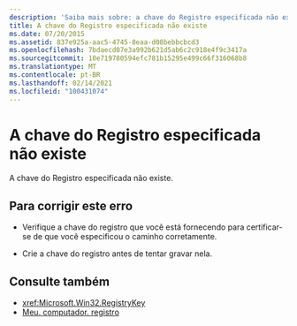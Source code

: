 ```yaml
---
description: 'Saiba mais sobre: a chave do Registro especificada não existe'
title: A chave do Registro especificada não existe
ms.date: 07/20/2015
ms.assetid: 837e925a-aac5-4745-8eaa-d08bebbcbcd3
ms.openlocfilehash: 7bdaecd07e3a992b621d5ab6c2c918e4f9c3417a
ms.sourcegitcommit: 10e719780594efc781b15295e499c66f316068b8
ms.translationtype: MT
ms.contentlocale: pt-BR
ms.lasthandoff: 02/14/2021
ms.locfileid: "100431074"
---
```

# <a name="specified-registry-key-does-not-exist"></a>A chave do Registro especificada não existe

A chave do Registro especificada não existe.  
  
## <a name="to-correct-this-error"></a>Para corrigir este erro  
  
- Verifique a chave do registro que você está fornecendo para certificar-se de que você especificou o caminho corretamente.  
  
- Crie a chave do registro antes de tentar gravar nela.  
  
## <a name="see-also"></a>Consulte também

- <xref:Microsoft.Win32.RegistryKey>
- [Meu. computador. registro](xref:Microsoft.VisualBasic.MyServices.RegistryProxy)
